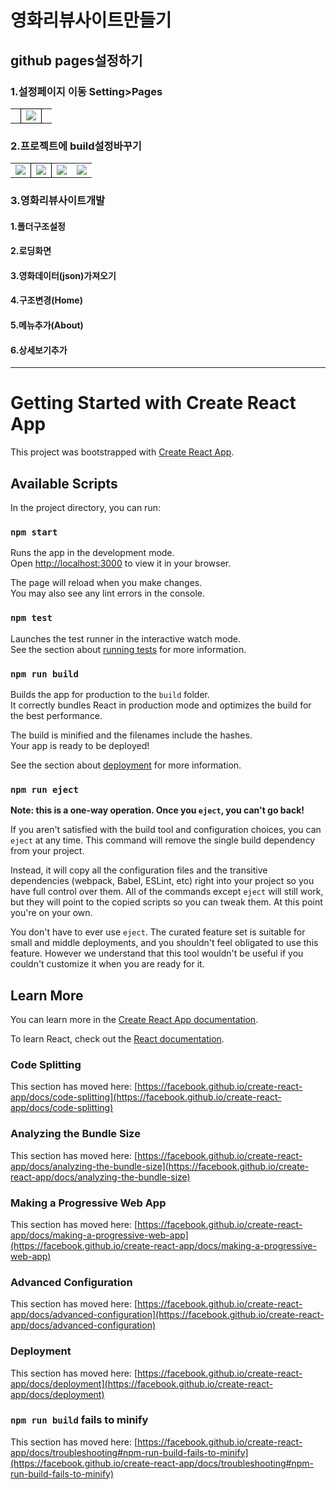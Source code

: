 # 영화리뷰사이트만들기

## github pages설정하기
### 1.설정페이지 이동 Setting>Pages
<table style=" border-collapse: collapse; border:none;">
  <tr>
    <td style=" border: none;"></td>
    <td style=" border: 1px solid black;">
      <img src="https://github.com/user-attachments/assets/b33330e3-0dd8-4b97-948b-76aefeb93abe"/>
    </td style=" border: none;">
    <td></td>
  </tr>
</table>

### 2.프로젝트에 build설정바꾸기
<table style=" border-collapse: collapse; border:none;">
  <tr>
    <td style=" border: none;">
      <img src="https://github.com/user-attachments/assets/0c0326b1-a170-4cf2-9390-2007e49abf27"/>
    </td>
    <td style=" border: 1px solid black;">
      <img src="https://github.com/user-attachments/assets/8a9aa75f-48e2-42c1-8350-73f2e740716c"/>
    </td style=" border: none;">
    <td>
      <img src="https://github.com/user-attachments/assets/737879ac-82db-43dc-b1f9-f9e3a8d56872"/>
    </td>
    <td>
      <img src="https://github.com/user-attachments/assets/0b194563-0a99-4e98-b2cc-91f8edb0c8aa"/>
    </td>
  </tr>
</table>

### 3.영화리뷰사이트개발

#### 1.폴더구조설정

#### 2.로딩화면

#### 3.영화데이터(json)가져오기

#### 4.구조변경(Home)

#### 5.메뉴추가(About)

#### 6.상세보기추가

-------------







# Getting Started with Create React App

This project was bootstrapped with [Create React App](https://github.com/facebook/create-react-app).

## Available Scripts

In the project directory, you can run:

### `npm start`

Runs the app in the development mode.\
Open [http://localhost:3000](http://localhost:3000) to view it in your browser.

The page will reload when you make changes.\
You may also see any lint errors in the console.

### `npm test`

Launches the test runner in the interactive watch mode.\
See the section about [running tests](https://facebook.github.io/create-react-app/docs/running-tests) for more information.

### `npm run build`

Builds the app for production to the `build` folder.\
It correctly bundles React in production mode and optimizes the build for the best performance.

The build is minified and the filenames include the hashes.\
Your app is ready to be deployed!

See the section about [deployment](https://facebook.github.io/create-react-app/docs/deployment) for more information.

### `npm run eject`

**Note: this is a one-way operation. Once you `eject`, you can't go back!**

If you aren't satisfied with the build tool and configuration choices, you can `eject` at any time. This command will remove the single build dependency from your project.

Instead, it will copy all the configuration files and the transitive dependencies (webpack, Babel, ESLint, etc) right into your project so you have full control over them. All of the commands except `eject` will still work, but they will point to the copied scripts so you can tweak them. At this point you're on your own.

You don't have to ever use `eject`. The curated feature set is suitable for small and middle deployments, and you shouldn't feel obligated to use this feature. However we understand that this tool wouldn't be useful if you couldn't customize it when you are ready for it.

## Learn More

You can learn more in the [Create React App documentation](https://facebook.github.io/create-react-app/docs/getting-started).

To learn React, check out the [React documentation](https://reactjs.org/).

### Code Splitting

This section has moved here: [https://facebook.github.io/create-react-app/docs/code-splitting](https://facebook.github.io/create-react-app/docs/code-splitting)

### Analyzing the Bundle Size

This section has moved here: [https://facebook.github.io/create-react-app/docs/analyzing-the-bundle-size](https://facebook.github.io/create-react-app/docs/analyzing-the-bundle-size)

### Making a Progressive Web App

This section has moved here: [https://facebook.github.io/create-react-app/docs/making-a-progressive-web-app](https://facebook.github.io/create-react-app/docs/making-a-progressive-web-app)

### Advanced Configuration

This section has moved here: [https://facebook.github.io/create-react-app/docs/advanced-configuration](https://facebook.github.io/create-react-app/docs/advanced-configuration)

### Deployment

This section has moved here: [https://facebook.github.io/create-react-app/docs/deployment](https://facebook.github.io/create-react-app/docs/deployment)

### `npm run build` fails to minify

This section has moved here: [https://facebook.github.io/create-react-app/docs/troubleshooting#npm-run-build-fails-to-minify](https://facebook.github.io/create-react-app/docs/troubleshooting#npm-run-build-fails-to-minify)
